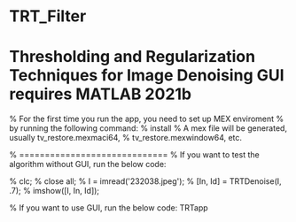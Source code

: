 # TRT_Filter
Thresholding and Regularization Techniques for Image Denoising
GUI requires MATLAB 2021b
===========================================================

% For the first time you run the app, you need to set up MEX enviroment 
% by running the following command:
% install
% A mex file will be generated, usually tv_restore.mexmaci64,
% tv_restore.mexwindow64, etc.

% =============================
% If you want to test the algorithm without GUI, run the below code:

% clc;
% close all;
% I = imread('232038.jpeg');
% [In, Id] = TRTDenoise(I, .7);
% imshow([I, In, Id]);

% If you want to use GUI, run the below code:
TRTapp
